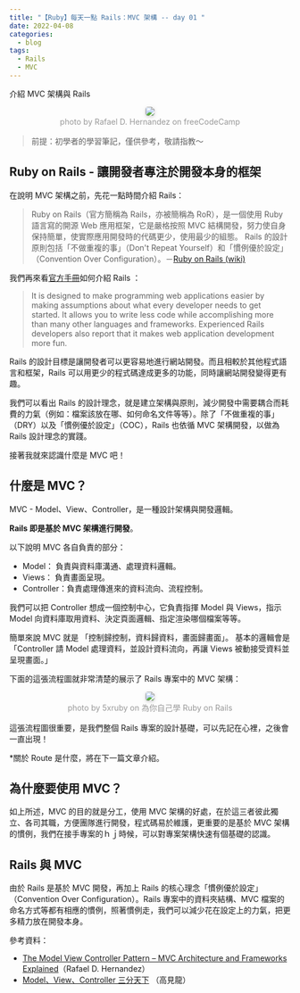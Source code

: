 ```yaml
---
title: "【Ruby】每天一點 Rails：MVC 架構 -- day 01 "
date: 2022-04-08
categories:
  - blog
tags:
  - Rails
  - MVC
---
```


介紹 MVC 架構與 Rails

<center>
    <img style="border-radius: 0.3125em;
    box-shadow: 0 2px 4px 0 rgba(34,36,38,.12),0 2px 10px 0 rgba(34,36,38,.08);" 
    src="https://miro.medium.com/max/1400/0*eTJjwn4OQ1jD-GRU.png">
    <br>
    <div style="color:orange;
    display: inline-block;
    color: #999;
    padding: 2px; font-size:14px">photo by Rafael D. Hernandez on freeCodeCamp</div>
</center>

> 前提：初學者的學習筆記，僅供參考，敬請指教～

## Ruby on Rails - 讓開發者專注於開發本身的框架

在說明 MVC 架構之前，先花一點時間介紹 Rails：

> Ruby on Rails（官方簡稱為 Rails，亦被簡稱為 RoR），是一個使用 Ruby 語言寫的開源 Web 應用框架，它是嚴格按照 MVC 結構開發，努力使自身保持簡單，使實際應用開發時的代碼更少，使用最少的組態。
> Rails 的設計原則包括「不做重複的事」（Don't Repeat Yourself）和「慣例優於設定」（Convention Over Configuration）。－[Ruby on Rails (wiki)](https://zh.wikipedia.org/wiki/Ruby_on_Rails)

我們再來看[官方手冊](https://guides.rubyonrails.org/getting_started.html)如何介紹 Rails ：

> It is designed to make programming web applications easier by making assumptions about what every developer needs to get started. It allows you to write less code while accomplishing more than many other languages and frameworks. Experienced Rails developers also report that it makes web application development more fun.

Rails 的設計目標是讓開發者可以更容易地進行網站開發。而且相較於其他程式語言和框架，Rails 可以用更少的程式碼達成更多的功能，同時讓網站開發變得更有趣。

我們可以看出 Rails 的設計理念，就是建立架構與原則，減少開發中需要耦合而耗費的力氣（例如：檔案該放在哪、如何命名文件等等）。除了「不做重複的事」（DRY）以及「慣例優於設定」（COC），Rails 也依循 MVC 架構開發，以做為 Rails 設計理念的實踐。

接著我就來認識什麼是 MVC 吧！

## 什麼是 MVC？

MVC - Model、View、Controller，是一種設計架構與開發邏輯。

**Rails 即是基於 MVC 架構進行開發**。

以下說明 MVC 各自負責的部分：

- Model： 負責與資料庫溝通、處理資料邏輯。
- Views： 負責畫面呈現。
- Controller：負責處理傳進來的資料流向、流程控制。

我們可以把 Controller 想成一個控制中心，它負責指揮 Model 與 Views，指示 Model 向資料庫取用資料、決定頁面邏輯、指定渲染哪個檔案等等。

簡單來說 MVC 就是 「控制歸控制，資料歸資料，畫面歸畫面」。
基本的邏輯會是 「Controller 請 Model 處理資料，並設計資料流向，再讓 Views 被動接受資料並呈現畫面。」

下面的這張流程圖就非常清楚的展示了 Rails 專案中的 MVC 架構：

<center>
    <img style="border-radius: 0.3125em;
    box-shadow: 0 2px 4px 0 rgba(34,36,38,.12),0 2px 10px 0 rgba(34,36,38,.08);" 
    src="https://railsbook.tw/images/chapter10/mvc.png">
    <br>
    <div style="color:orange;
    display: inline-block;
    color: #999;
    padding: 2px; font-size:14px">photo by 5xruby on 為你自己學 Ruby on Rails</div>
</center>

這張流程圖很重要，是我們整個 Rails 專案的設計基礎，可以先記在心裡，之後會一直出現！

\*關於 Route 是什麼，將在下一篇文章介紹。

## 為什麼要使用 MVC？

如上所述，MVC 的目的就是分工，使用 MVC 架構的好處，在於這三者彼此獨立、各司其職，方便團隊進行開發，程式碼易於維護，更重要的是基於 MVC 架構的慣例，我們在接手專案的ｈｊ時候，可以對專案架構快速有個基礎的認識。

## Rails 與 MVC

由於 Rails 是基於 MVC 開發，再加上 Rails 的核心理念「慣例優於設定」（Convention Over Configuration）。Rails 專案中的資料夾結構、MVC 檔案的命名方式等都有相應的慣例，照著慣例走，我們可以減少花在設定上的力氣，把更多精力放在開發本身。

參考資料：

- [The Model View Controller Pattern – MVC Architecture and Frameworks Explained](https://www.freecodecamp.org/news/the-model-view-controller-pattern-mvc-architecture-and-frameworks-explained/)（Rafael D. Hernandez）
- [Model、View、Controller 三分天下](https://railsbook.tw/chapters/10-mvc) （高見龍）

